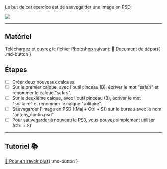 Le but de cet exercice est de sauvegarder une image en PSD:<br>

![](../assets/image/anthony_cantin.jpg)<br>

***

## Matériel

Téléchargez et ouvrez le fichier Photoshop suivant:
[📁 Document de départ](../assets/image/anthony_cantin.jpg){ .md-button }   <br>

## Étapes

- [ ] Créer deux nouveaux calques.
- [ ] Sur le premier calque, avec l'outil pinceau (B), écriver le mot "safari" et renommer le calque "safari".
- [ ] Sur le deuxième calque, avec l'outil pinceau (B), écriver le mot "solitaire" et renommer le calque "solitaire".
- [ ] Sauvegarder l'image en PSD ((Maj + Ctrl + S)) sur le bureau avec le nom "antony_cantin.psd"
- [ ] Pour sauvegarder à nouveau le PSD, vous pouvez simplement utiliser (Ctrl + S)

***

## Tutoriel 📚

[📖 Pour en savoir plus](https://cmontmorency365-my.sharepoint.com/:v:/g/personal/flpilote_cmontmorency_qc_ca/EUHqTCjYyMVCkeIahHqiHHQBQ07BrCDjnLlFiHMkZadSIA?nav=eyJyZWZlcnJhbEluZm8iOnsicmVmZXJyYWxBcHAiOiJPbmVEcml2ZUZvckJ1c2luZXNzIiwicmVmZXJyYWxBcHBQbGF0Zm9ybSI6IldlYiIsInJlZmVycmFsTW9kZSI6InZpZXciLCJyZWZlcnJhbFZpZXciOiJNeUZpbGVzTGlua0NvcHkifX0&e=d1850G){ .md-button }   <br>
